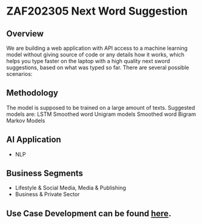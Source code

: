 # ZAF202305 Next Word Suggestion
## Overview

We are building a web application with API access to a machine learning model without giving source of code or any details how it works, which helps you type faster on the laptop with a high quality next sword suggestions, based on what was typed so far. There are several possible scenarios:

## Methodology
The model is supposed to be trained on a large amount of texts. Suggested models are:
LSTM
Smoothed word Unigram models
Smoothed word Bigram Markov Models

## AI Application
- NLP

## Business Segments
- Lifestyle & Social Media, Media & Publishing
- Business & Private Sector

## Use Case Development can be found [here](https://docs.google.com/document/d/1V070_FZStj2Sp_UYRbYDVAHzKyz9P5wBXHR2JNOzw6M/edit?usp=sharing).